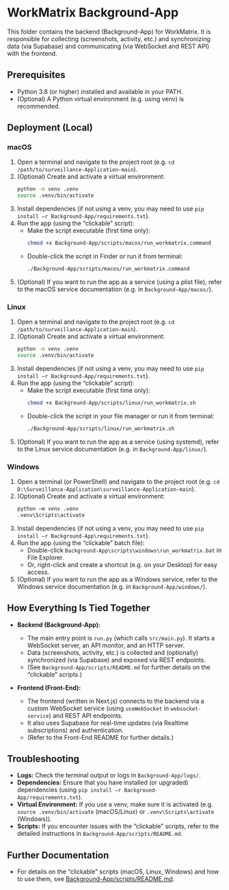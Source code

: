 # WorkMatrix Background-App

This folder contains the backend (Background-App) for WorkMatrix. It is responsible for collecting (screenshots, activity, etc.) and synchronizing data (via Supabase) and communicating (via WebSocket and REST API) with the frontend.

## Prerequisites

- Python 3.8 (or higher) installed and available in your PATH.
- (Optional) A Python virtual environment (e.g. using venv) is recommended.

## Deployment (Local)

### macOS

1. Open a terminal and navigate to the project root (e.g. `cd /path/to/surveillance-Application-main`).
2. (Optional) Create and activate a virtual environment:
   ```sh
   python -m venv .venv
   source .venv/bin/activate
   ```
3. Install dependencies (if not using a venv, you may need to use `pip install –r Background-App/requirements.txt`).
4. Run the app (using the “clickable” script):
   - Make the script executable (first time only):
     ```sh
     chmod +x Background-App/scripts/macos/run_workmatrix.command
     ```
   - Double-click the script in Finder or run it from terminal:
     ```sh
     ./Background-App/scripts/macos/run_workmatrix.command
     ```
5. (Optional) If you want to run the app as a service (using a plist file), refer to the macOS service documentation (e.g. in `Background-App/macos/`).

### Linux

1. Open a terminal and navigate to the project root (e.g. `cd /path/to/surveillance-Application-main`).
2. (Optional) Create and activate a virtual environment:
   ```sh
   python -m venv .venv
   source .venv/bin/activate
   ```
3. Install dependencies (if not using a venv, you may need to use `pip install –r Background-App/requirements.txt`).
4. Run the app (using the “clickable” script):
   - Make the script executable (first time only):
     ```sh
     chmod +x Background-App/scripts/linux/run_workmatrix.sh
     ```
   - Double-click the script in your file manager or run it from terminal:
     ```sh
     ./Background-App/scripts/linux/run_workmatrix.sh
     ```
5. (Optional) If you want to run the app as a service (using systemd), refer to the Linux service documentation (e.g. in `Background-App/linux/`).

### Windows

1. Open a terminal (or PowerShell) and navigate to the project root (e.g. `cd D:\Surveillance-Application\surveillance-Application-main`).
2. (Optional) Create and activate a virtual environment:
   ```sh
   python –m venv .venv
   .venv\Scripts\activate
   ```
3. Install dependencies (if not using a venv, you may need to use `pip install –r Background-App\requirements.txt`).
4. Run the app (using the “clickable” batch file):
   - Double-click `Background-App\scripts\windows\run_workmatrix.bat` in File Explorer.
   - Or, right-click and create a shortcut (e.g. on your Desktop) for easy access.
5. (Optional) If you want to run the app as a Windows service, refer to the Windows service documentation (e.g. in `Background-App/windows/`).

## How Everything Is Tied Together

- **Backend (Background-App):**
  - The main entry point is `run.py` (which calls `src/main.py`). It starts a WebSocket server, an API monitor, and an HTTP server.
  - Data (screenshots, activity, etc.) is collected and (optionally) synchronized (via Supabase) and exposed via REST endpoints.
  - (See `Background-App/scripts/README.md` for further details on the “clickable” scripts.)

- **Frontend (Front-End):**
  - The frontend (written in Next.js) connects to the backend via a custom WebSocket service (using `useWebSocket` in `websocket-service`) and REST API endpoints.
  - It also uses Supabase for real-time updates (via Realtime subscriptions) and authentication.
  - (Refer to the Front-End README for further details.)

## Troubleshooting

- **Logs:** Check the terminal output or logs in `Background-App/logs/`.
- **Dependencies:** Ensure that you have installed (or upgraded) dependencies (using `pip install –r Background-App/requirements.txt`).
- **Virtual Environment:** If you use a venv, make sure it is activated (e.g. `source .venv/bin/activate` (macOS/Linux) or `.venv\Scripts\activate` (Windows)).
- **Scripts:** If you encounter issues with the “clickable” scripts, refer to the detailed instructions in `Background-App/scripts/README.md`.

## Further Documentation

- For details on the “clickable” scripts (macOS, Linux, Windows) and how to use them, see [Background-App/scripts/README.md](scripts/README.md). 